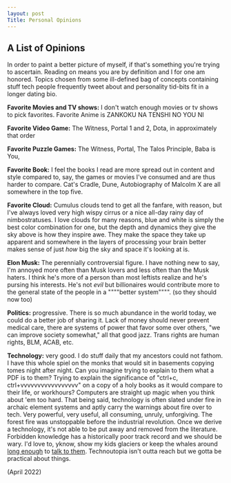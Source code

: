 ```yaml
---
layout: post
Title: Personal Opinions 
---
```

## A List of Opinions
In order to paint a better picture of myself, if that's something you're trying to ascertain. Reading on means you are by definition and I for one am honored. Topics chosen from some ill-defined bag of concepts containing stuff tech people frequently tweet about and personality tid-bits fit in a longer dating bio.

**Favorite Movies and TV shows:** I don't watch enough movies or tv shows to pick favorites. Favorite Anime is ZANKOKU NA TENSHI NO YOU NI

**Favorite Video Game:** The Witness, Portal 1 and 2, Dota, in approximately that order

**Favorite Puzzle Games:** The Witness, Portal, The Talos Principle, Baba is You, 

**Favorite Book:** I feel the books I read are more spread out in content and style compared to, say, the games or movies I've consumed and are thus harder to compare. Cat's Cradle, Dune, Autobiography of Malcolm X are all somewhere in the top five.

**Favorite Cloud:** Cumulus clouds tend to get all the fanfare, with reason, but I've always loved very high wispy cirrus or a nice all-day rainy day of nimbostratuses. I love clouds for many reasons, blue and white is simply the best color combination for one, but the depth and dynamics they give the sky above is how they inspire awe. They make the space they take up apparent and somewhere in the layers of processing your brain better makes sense of just _how_ big the sky and space it's looking at is.  

**Elon Musk:** The perennially controversial figure. I have nothing new to say, I'm annoyed more often than Musk lovers and less often than the Musk haters. I think he's more of a person than most leftists realize and he's pursing his interests. He's not _evil_ but billionaires would contribute more to the general state of the people in a """"better system"""". (so they should now too)

**Politics:** progressive. There is so much abundance in the world today, we could do a better job of sharing it. Lack of money should never prevent medical care, there are systems of power that favor some over others, "we can improve society somewhat," all that good jazz. Trans rights are human rights, BLM, ACAB, etc. 
<!-- 
**Capitalism:** Late stage capitalism: not good! Capitalism overall: has done a really really good job of making life for human beings better and more fair! It's hard for me to envision a society I would want to live in that didn't involve capitalism. Perhaps more accurately stated: it's hard for me to envision a non-captialistic society that would maintain a number of  -->

**Technology:** very good. I do stuff daily that my ancestors could not fathom. I have this whole spiel on the monks that would sit in basements copying tomes night after night. Can you imagine trying to explain to them what a PDF is to them? Trying to explain the significance of "ctrl+c, ctrl+vvvvvvvvvvvvvvvvv" on a copy of a holy books as it would compare to their life, or workhours? Computers are straight up magic when you think about 'em too hard. 
That being said, technology is often slated under fire in archaic element systems and aptly carry the warnings about fire over to tech. Very powerful, very useful, all consuming, unruly, unforgiving. The forest fire was unstoppable before the industrial revolution. Once we derive a technology, it's not able to be put away and removed from the literature. Forbidden knowledge has a historically poor track record and we should be wary. I'd love to, yknow, show my kids glaciers or keep the whales around [long enough](https://www.nature.com/articles/s41598-019-48909-4) to [talk to them](https://arxiv.org/pdf/2104.08614.pdf). Technoutopia isn't outta reach but we gotta be practical about things. 

(April 2022)